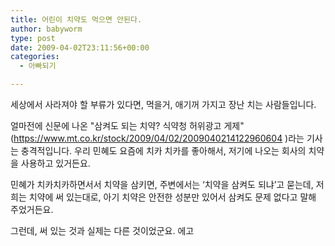 ```yaml
---
title: 어린이 치약도 먹으면 안된다.
author: babyworm
type: post
date: 2009-04-02T23:11:56+00:00
categories:
  - 아빠되기

---
```

세상에서 사라져야 할 부류가 있다면, 먹을거, 애기꺼 가지고 장난 치는 사람들입니다. 

얼마전에 신문에 나온 "삼켜도 되는 치약? 식약청 허위광고 게제"(https://www.mt.co.kr/stock/2009/04/02/2009040214122960604 )라는 기사는 충격적입니다. 우리 민혜도 요즘에 치카 치카를 좋아해서, 저기에 나오는 회사의 치약을 사용하고 있거든요.


민혜가 치카치카하면서서 치약을 삼키면, 주변에서는 &#8216;치약을 삼켜도 되냐&#8217;고 묻는데, 저희는 치약에 써 있는대로, 아기 치약은 안전한 성분만 있어서 삼켜도 문제 없다고 말해 주었거든요.

그런데, 써 있는 것과 실제는 다른 것이었군요. 에고
